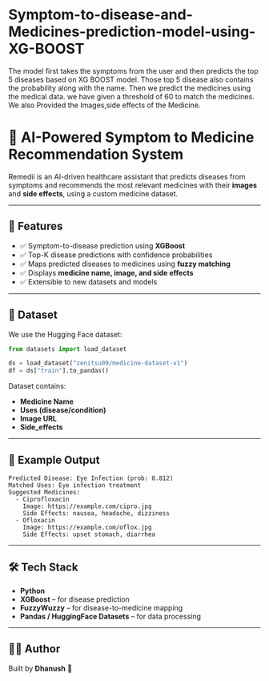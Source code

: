 # Symptom-to-disease-and-Medicines-prediction-model-using-XG-BOOST
The model first takes the symptoms from the user and then predicts the top 5 diseases based on XG BOOST model. Those top 5 disease also contains the probability along with the name. Then we predict the medicines using the medical data. we have given a threshold of 60 to match the medicines. We also Provided the Images,side effects of the Medicine.


# 🏥 AI-Powered Symptom to Medicine Recommendation System

Remedii is an AI-driven healthcare assistant that predicts diseases from symptoms and recommends the most relevant medicines with their **images** and **side effects**, using a custom medicine dataset.

---

## 🚀 Features

* ✅ Symptom-to-disease prediction using **XGBoost**
* ✅ Top-K disease predictions with confidence probabilities
* ✅ Maps predicted diseases to medicines using **fuzzy matching**
* ✅ Displays **medicine name, image, and side effects**
* ✅ Extensible to new datasets and models

---

## 📂 Dataset

We use the Hugging Face dataset:

```python
from datasets import load_dataset

ds = load_dataset("zenitsu09/medicine-dataset-v1")
df = ds["train"].to_pandas()
```

Dataset contains:

* **Medicine Name**
* **Uses (disease/condition)**
* **Image URL**
* **Side\_effects**

---

## 📸 Example Output

```
Predicted Disease: Eye Infection (prob: 0.812)
Matched Uses: Eye infection treatment
Suggested Medicines:
  - Ciprofloxacin
    Image: https://example.com/cipro.jpg
    Side Effects: nausea, headache, dizziness
  - Ofloxacin
    Image: https://example.com/oflox.jpg
    Side Effects: upset stomach, diarrhea
```

---

## 🛠️ Tech Stack

* **Python**
* **XGBoost** – for disease prediction
* **FuzzyWuzzy** – for disease-to-medicine mapping
* **Pandas / HuggingFace Datasets** – for data processing

---

## 👨‍💻 Author

Built by **Dhanush** 🚀


